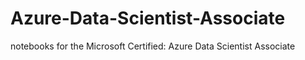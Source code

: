 # Azure-Data-Scientist-Associate
notebooks for the Microsoft Certified: Azure Data Scientist Associate

